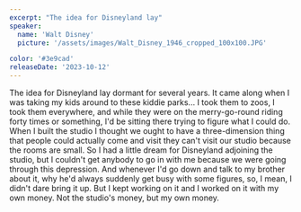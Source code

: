 ```yaml
---
excerpt: "The idea for Disneyland lay"
speaker:
  name: 'Walt Disney'
  picture: '/assets/images/Walt_Disney_1946_cropped_100x100.JPG'

color: '#3e9cad'
releaseDate: '2023-10-12'
---
```

The idea for Disneyland lay dormant for several years. It came along when I was taking my kids around to these kiddie parks... I took them to zoos, I took them everywhere, and while they were on the merry-go-round riding forty times or something, I'd be sitting there trying to figure what I could do. When I built the studio I thought we ought to have a three-dimension thing that people could actually come and visit they can't visit our studio because the rooms are small. So I had a little dream for Disneyland adjoining the studio, but I couldn't get anybody to go in with me because we were going through this depression. And whenever I'd go down and talk to my brother about it, why he'd always suddenly get busy with some figures, so, I mean, I didn't dare bring it up. But I kept working on it and I worked on it with my own money. Not the studio's money, but my own money.
